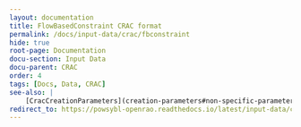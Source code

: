 ```yaml
---
layout: documentation
title: FlowBasedConstraint CRAC format
permalink: /docs/input-data/crac/fbconstraint
hide: true
root-page: Documentation
docu-section: Input Data
docu-parent: CRAC
order: 4
tags: [Docs, Data, CRAC]
see-also: |
    [CracCreationParameters](creation-parameters#non-specific-parameters), [FbConstraintCreationContext](creation-context#fbconstraint)
redirect_to: https://powsybl-openrao.readthedocs.io/latest/input-data/crac/fbconstraint.html
---
```

